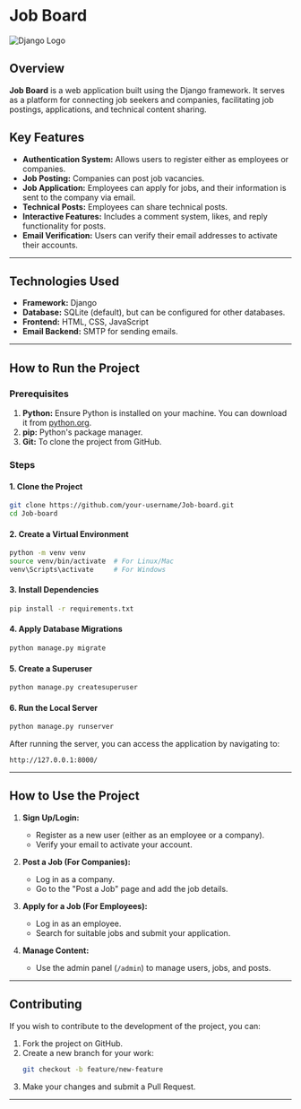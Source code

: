

# Job Board

![Django Logo](https://www.djangoproject.com/m/img/logos/django-logo-positive.png)

## Overview

**Job Board** is a web application built using the Django framework. It serves as a platform for connecting job seekers and companies, facilitating job postings, applications, and technical content sharing.

## Key Features

- **Authentication System:** Allows users to register either as employees or companies.
- **Job Posting:** Companies can post job vacancies.
- **Job Application:** Employees can apply for jobs, and their information is sent to the company via email.
- **Technical Posts:** Employees can share technical posts.
- **Interactive Features:** Includes a comment system, likes, and reply functionality for posts.
- **Email Verification:** Users can verify their email addresses to activate their accounts.

---

## Technologies Used

- **Framework:** Django
- **Database:** SQLite (default), but can be configured for other databases.
- **Frontend:** HTML, CSS, JavaScript
- **Email Backend:** SMTP for sending emails.

---

## How to Run the Project

### Prerequisites

1. **Python:** Ensure Python is installed on your machine. You can download it from [python.org](https://www.python.org/).
2. **pip:** Python's package manager.
3. **Git:** To clone the project from GitHub.

### Steps

#### 1. Clone the Project

```bash
git clone https://github.com/your-username/Job-board.git
cd Job-board
```

#### 2. Create a Virtual Environment

```bash
python -m venv venv
source venv/bin/activate  # For Linux/Mac
venv\Scripts\activate     # For Windows
```

#### 3. Install Dependencies

```bash
pip install -r requirements.txt
```

#### 4. Apply Database Migrations

```bash
python manage.py migrate
```

#### 5. Create a Superuser

```bash
python manage.py createsuperuser
```

#### 6. Run the Local Server

```bash
python manage.py runserver
```

After running the server, you can access the application by navigating to:

```
http://127.0.0.1:8000/
```

---

## How to Use the Project

1. **Sign Up/Login:**
   - Register as a new user (either as an employee or a company).
   - Verify your email to activate your account.

2. **Post a Job (For Companies):**
   - Log in as a company.
   - Go to the "Post a Job" page and add the job details.

3. **Apply for a Job (For Employees):**
   - Log in as an employee.
   - Search for suitable jobs and submit your application.

4. **Manage Content:**
   - Use the admin panel (`/admin`) to manage users, jobs, and posts.

---

## Contributing

If you wish to contribute to the development of the project, you can:

1. Fork the project on GitHub.
2. Create a new branch for your work:
   ```bash
   git checkout -b feature/new-feature
   ```
3. Make your changes and submit a Pull Request.

---

